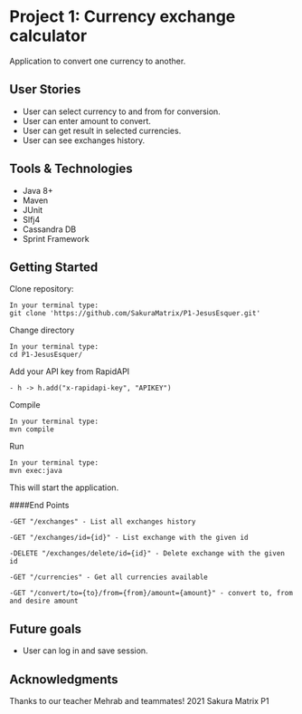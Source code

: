 # Project 1: Currency exchange calculator

Application to convert one currency to another.

## User Stories
- User can select currency to and from for conversion.
- User can enter amount to convert.
- User can get result in selected currencies.
- User can see exchanges history.

## Tools & Technologies
- Java 8+
- Maven
- JUnit
- Slfj4
- Cassandra DB
- Sprint Framework

## Getting Started

Clone repository:

    In your terminal type:
    git clone 'https://github.com/SakuraMatrix/P1-JesusEsquer.git'

Change directory

    In your terminal type:
    cd P1-JesusEsquer/

Add your API key from RapidAPI

    - h -> h.add("x-rapidapi-key", "APIKEY")

Compile

    In your terminal type:
    mvn compile

Run

    In your terminal type:
    mvn exec:java

This will start the application.

####End Points

    -GET "/exchanges" - List all exchanges history

    -GET "/exchanges/id={id}" - List exchange with the given id

    -DELETE "/exchanges/delete/id={id}" - Delete exchange with the given id

    -GET "/currencies" - Get all currencies available

    -GET "/convert/to={to}/from={from}/amount={amount}" - convert to, from and desire amount

## Future goals

- User can log in and save session.

## Acknowledgments

Thanks to our teacher Mehrab and teammates!
2021 Sakura Matrix P1